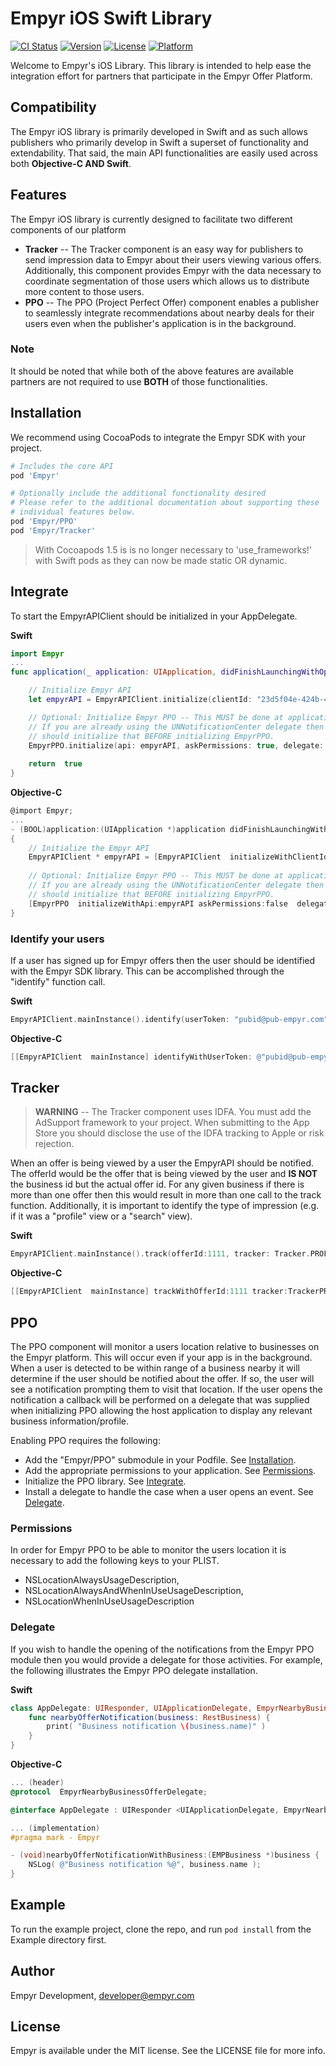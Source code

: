 # Empyr iOS Swift Library

[![CI Status](http://img.shields.io/travis/EmpyrNetwork/empyr_ios_swift.svg?style=flat)](https://travis-ci.org/EmpyrNetwork/empyr_ios_swift)
[![Version](https://img.shields.io/cocoapods/v/Empyr.svg?style=flat)](http://cocoapods.org/pods/Empyr)
[![License](https://img.shields.io/cocoapods/l/Empyr.svg?style=flat)](http://cocoapods.org/pods/Empyr)
[![Platform](https://img.shields.io/cocoapods/p/Empyr.svg?style=flat)](http://cocoapods.org/pods/Empyr)

Welcome to Empyr's iOS Library. This library is intended to help ease the integration effort for partners that participate in the Empyr Offer Platform.

## Compatibility
The Empyr iOS library is primarily developed in Swift and as such allows publishers who primarily develop in Swift a superset of functionality and extendability. That said, the main API functionalities are easily used across both **Objective-C AND Swift**.

## Features
The Empyr iOS library is currently designed to facilitate two different components of our platform

- **Tracker** -- The Tracker component is an easy way for publishers to send impression data to Empyr about their users viewing various offers. Additionally, this component provides Empyr with the data necessary to coordinate segmentation of those users which allows us to distribute more content to those users.
- **PPO** -- The PPO (Project Perfect Offer) component enables a publisher to seamlessly integrate recommendations about nearby deals for their users even when the publisher's application is in the background.

### Note
It should be noted that while both of the above features are available partners are not required to use **BOTH** of those functionalities.

<a name="installation"></a>
## Installation
We recommend using CocoaPods to integrate the Empyr SDK with your project.

```ruby
# Includes the core API
pod 'Empyr'

# Optionally include the additional functionality desired
# Please refer to the additional documentation about supporting these
# individual features below.
pod 'Empyr/PPO'
pod 'Empyr/Tracker'
```

> With Cocoapods 1.5 is is no longer necessary to 'use_frameworks!' with Swift pods as they can now be made static OR dynamic. 

<a name="integrate"></a>
## Integrate

To start the EmpyrAPIClient should be initialized in your AppDelegate.

**Swift**
```swift
import Empyr
...
func application(_ application: UIApplication, didFinishLaunchingWithOptions launchOptions: [UIApplicationLaunchOptionsKey: Any]?) -> Bool {

	// Initialize Empyr API
	let empyrAPI = EmpyrAPIClient.initialize(clientId: "23d5f04e-424b-4751-b862-94cae1787c74")

	// Optional: Initialize Empyr PPO -- This MUST be done at application start.
	// If you are already using the UNNotificationCenter delegate then you 
	// should initialize that BEFORE initializing EmpyrPPO.
	EmpyrPPO.initialize(api: empyrAPI, askPermissions: true, delegate: self)
	
	return  true
}
```

**Objective-C**
```objectivec
@import Empyr;
...
- (BOOL)application:(UIApplication *)application didFinishLaunchingWithOptions:(NSDictionary *)launchOptions
{
	// Initialize the Empyr API
	EmpyrAPIClient * empyrAPI = [EmpyrAPIClient  initializeWithClientId:@"23d5f04e-424b-4751-b862-94cae1787c74"];
	
	// Optional: Initialize Empyr PPO -- This MUST be done at application start.
	// If you are already using the UNNotificationCenter delegate then you 
	// should initialize that BEFORE initializing EmpyrPPO.
	[EmpyrPPO  initializeWithApi:empyrAPI askPermissions:false  delegate:self];
}

```

### Identify your users
If a user has signed up for Empyr offers then the user should be identified with the Empyr SDK library. This can be accomplished through the "identify" function call.

**Swift**
```swift
EmpyrAPIClient.mainInstance().identify(userToken: "pubid@pub-empyr.com")
```

**Objective-C**
```objectivec
[[EmpyrAPIClient  mainInstance] identifyWithUserToken: @"pubid@pub-empyr.com"];
```

## Tracker
> **WARNING** -- The Tracker component uses IDFA. You must add the AdSupport framework to your project. When submitting to the App Store you should disclose the use of the IDFA tracking to Apple or risk rejection.

When an offer is being viewed by a user the EmpyrAPI should be notified. The offerId would be the offer that is being viewed by the user and **IS NOT** the business id but the actual offer id. For any given business if there is more than one offer then this would result in more than one call to the track function. Additionally, it is important to identify the type of impression (e.g. if it was a "profile" view or a "search" view).

**Swift**
```swift
EmpyrAPIClient.mainInstance().track(offerId:1111, tracker: Tracker.PROFILE_VIEW)
```

**Objective-C**
```objectivec
[[EmpyrAPIClient  mainInstance] trackWithOfferId:1111 tracker:TrackerPROFILE_VIEW];
```

##

## PPO
The PPO component will monitor a users location relative to businesses on the Empyr platform. This will occur even if your app is in the background. When a user is detected to be within range of a business nearby it will determine if the user should be notified about the offer. If so, the user will see a notification prompting them to visit that location. If the user opens the notification a callback will be performed on a delegate that was supplied when initializing PPO allowing the host application to display any relevant business information/profile.

Enabling PPO requires the following:

- Add the "Empyr/PPO" submodule in your Podfile. See [Installation](#installation).
- Add the appropriate permissions to your application. See [Permissions](#permissions).
- Initialize the PPO library. See [Integrate](#Integrate).
- Install a delegate to handle the case when a user opens an event. See [Delegate](#delegate).

<a name="permissions"></a>
### Permissions 
In order for Empyr PPO to be able to monitor the users location it is necessary to add the following keys to your PLIST.

- NSLocationAlwaysUsageDescription, 
- NSLocationAlwaysAndWhenInUseUsageDescription, 
- NSLocationWhenInUseUsageDescription

<a name="delegate"></a>
### Delegate
If you wish to handle the opening of the notifications from the Empyr PPO module then you would provide a delegate for those activities. For example, the following illustrates the Empyr PPO delegate installation.

**Swift**
```swift
class AppDelegate: UIResponder, UIApplicationDelegate, EmpyrNearbyBusinessOfferDelegate {
	func nearbyOfferNotification(business: RestBusiness) {
		print( "Business notification \(business.name)" )
	}
}
```

**Objective-C**
```objectivec
... (header)
@protocol  EmpyrNearbyBusinessOfferDelegate;

@interface AppDelegate : UIResponder <UIApplicationDelegate, EmpyrNearbyBusinessOfferDelegate>

... (implementation)
#pragma mark - Empyr

- (void)nearbyOfferNotificationWithBusiness:(EMPBusiness *)business {
	NSLog( @"Business notification %@", business.name );
}
```

## Example

To run the example project, clone the repo, and run `pod install` from the Example directory first.

## Author

Empyr Development, developer@empyr.com

## License

Empyr is available under the MIT license. See the LICENSE file for more info.
